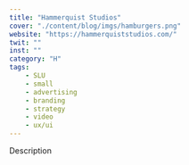 ```yaml
---
title: "Hammerquist Studios"
cover: "./content/blog/imgs/hamburgers.png"
website: "https://hammerquiststudios.com/"
twit: ""
inst: ""
category: "H"
tags:
    - SLU
    - small
    - advertising
    - branding
    - strategy
    - video
    - ux/ui
---
```


Description

